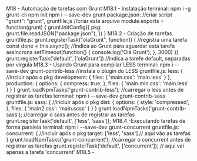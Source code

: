 M18 - Automação de tarefas com Grunt
    M18.1 - Instalação
        terminal:
            npm i -g grunt-cli
            npm init
            npm i --save-dev grunt
        package.json: //criar script
            "grunt": "grunt",
        gruntfile.js //criar este arquivo
            module.exports = function(grunt) {
                grunt.initConfig({
                    pkg: grunt.file.readJSON("package.json"),
                })
            }
    M18.2 - Criação de tarefas
        gruntfile.js:
            grunt.registerTask("olaGrunt", function() { //registra uma tarefa
                const done = this.async(); //indica ao Grunt para aguardar esta tarefa assíncrona
                setTimeout(function() {
                    console.log('Olá Grunt');
                }, 3000)
            })
            grunt.registerTask('default', ['olaGrunt']) //indica a tarefe default, separadas por vírgula
    M18.3 - Usando Grunt para compilar LESS
        terminal:
            npm i --save-dev grunt-contrib-less //instala o plugin do LESS
        gruntfile.js:
            less: { //incluir após o pkg
                development: {
                    files: {
                        'main.css': 'main.less'
                    }
                },
                production: {
                    options: {
                        compress: true,
                    },
                    files: {
                        'main.min.css': 'main.less'
                    }
                }
            }
            grunt.loadNpmTasks('grunt-contrib-less'); //carregar o less antes de registrar as tarefas
        terminal:
            npm i --save-dev grunt-contrib-sass
        gruntfile.js:
            sass: { //incluir após o pkg
                dist: {
                    options: {
                        style: 'compressed',
                    },
                    files: {
                        'main2.css': 'main.scss'
                    }
                }
            }
            grunt.loadNpmTasks('grunt-contrib-sass'); //carregar o sass antes de registrar as tarefas
            grunt.registerTask('default', ['less', 'sass']);
    M18.4 -Executando tarefas de forma paralela
        terminal:
            npm i --save-dev grunt-concurrent
        gruntfile.js:
            concurrent: { //incluir após o pkg
                target: ['less', 'sass'] // aqui vão as tarefas
            }
            grunt.loadNpmTasks('grunt-concurrent'); //carregar o concurrent antes de registrar as tarefas
            grunt.registerTask('default', ['concurrent']); // aqui vai apenas a tarefa 'concurrent'
    M18.5 - 
